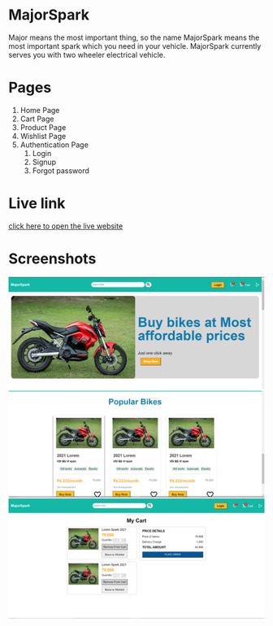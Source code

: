 # MajorSpark
Major means the most important thing, so the name MajorSpark means the most important spark which you need in your vehicle. MajorSpark currently serves you with two wheeler electrical vehicle. 

# Pages
1. Home Page
2. Cart Page
3. Product Page
4. Wishlist Page
5. Authentication Page
   1. Login
   2. Signup
   3. Forgot password

# Live link
   [click here to open the live website](https://major-spark.netlify.app/)

# Screenshots
   ![Home-page](/src/assets/images/readme_images/home_page.png)
   ![Cart-page](/src/assets/images/readme_images/popular_bikes.png)
   ![category](/src/assets/images/readme_images/cart_page.png)